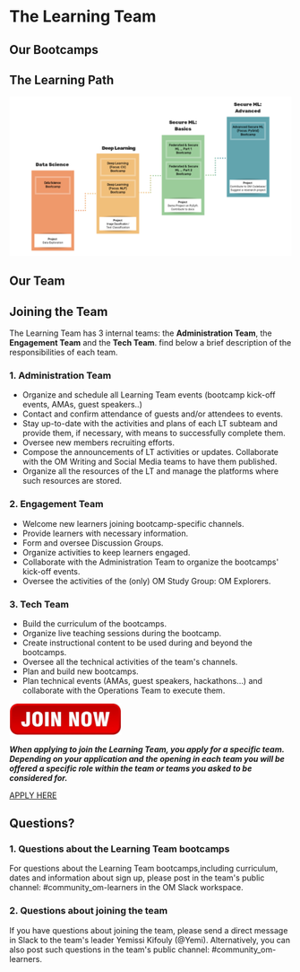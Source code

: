 # The Learning Team

## Our Bootcamps

## The Learning Path

![LT Learning Path](https://github.com/yemikifouly/Roadmap/blob/master/learning_team/images/learning_path.png)

## Our Team

## Joining the Team

The Learning Team has 3 internal teams: the **Administration Team**, the **Engagement Team** and the **Tech Team**. find below a brief description of the responsibilities of each team.

### 1. Administration Team

* Organize and schedule all Learning Team events (bootcamp kick-off events, AMAs, guest speakers..) 
* Contact and confirm attendance of guests and/or attendees to events.
* Stay up-to-date with the activities and plans of each LT subteam and provide them, if necessary, with means to successfully complete them.
* Oversee new members recruiting efforts.
* Compose the announcements of LT activities or updates. Collaborate with the OM Writing and Social Media teams to have them published.
* Organize all the resources of the LT and manage the platforms where such resources are stored.

### 2. Engagement Team

* Welcome new learners joining bootcamp-specific channels.
* Provide learners with necessary information.
* Form and oversee Discussion Groups.
* Organize activities to keep learners engaged.
* Collaborate with the Administration Team to organize the bootcamps' kick-off events.
* Oversee the activities of the (only) OM Study Group: OM Explorers.

### 3. Tech Team

* Build the curriculum of the bootcamps.
* Organize live teaching sessions during the bootcamp. 
* Create instructional content to be used during and beyond the bootcamps.
* Oversee all the technical activities of the team's channels.
* Plan and build new bootcamps.
* Plan technical events (AMAs, guest speakers, hackathons…) and collaborate with the Operations Team to execute them.

<p text-align=center>
    <img src="https://github.com/yemikifouly/Roadmap/blob/master/learning_team/images/join_now_two.jpg" alt="centered image" width="200"/>
</p>

***When applying to join the Learning Team, you apply for a specific team. Depending on your application and the opening in each team you will be offered a specific role within the team or teams you asked to be considered for.***


[APPLY HERE](https://airtable.com/shr7NUIxqPER4Q1gG)

## Questions?

### 1. Questions about the Learning Team bootcamps

For questions about the Learning Team bootcamps,including curriculum, dates and information about sign up, please post in the team's public channel: #community_om-learners in the OM Slack workspace.

### 2. Questions about joining the team

If you have questions about joining the team, please send a direct message in Slack to the team's leader Yemissi Kifouly (@Yemi). Alternatively, you can also post such questions in the team's public channel: #community_om-learners.
